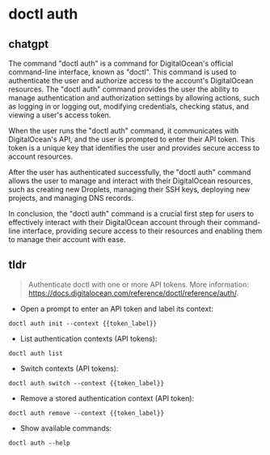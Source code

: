 # doctl auth 
## chatgpt 
The command "doctl auth" is a command for DigitalOcean's official command-line interface, known as "doctl". This command is used to authenticate the user and authorize access to the account's DigitalOcean resources. The "doctl auth" command provides the user the ability to manage authentication and authorization settings by allowing actions, such as logging in or logging out, modifying credentials, checking status, and viewing a user's access token. 

When the user runs the "doctl auth" command, it communicates with DigitalOcean's API, and the user is prompted to enter their API token. This token is a unique key that identifies the user and provides secure access to account resources.

After the user has authenticated successfully, the "doctl auth" command allows the user to manage and interact with their DigitalOcean resources, such as creating new Droplets, managing their SSH keys, deploying new projects, and managing DNS records. 

In conclusion, the "doctl auth" command is a crucial first step for users to effectively interact with their DigitalOcean account through their command-line interface, providing secure access to their resources and enabling them to manage their account with ease. 

## tldr 
 
> Authenticate doctl with one or more API tokens.
> More information: <https://docs.digitalocean.com/reference/doctl/reference/auth/>.

- Open a prompt to enter an API token and label its context:

`doctl auth init --context {{token_label}}`

- List authentication contexts (API tokens):

`doctl auth list`

- Switch contexts (API tokens):

`doctl auth switch --context {{token_label}}`

- Remove a stored authentication context (API token):

`doctl auth remove --context {{token_label}}`

- Show available commands:

`doctl auth --help`
